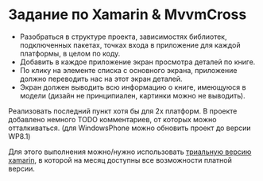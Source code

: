 # Задание по Xamarin & MvvmCross

* Разобраться в структуре проекта, зависимостях библиотек, подключенных пакетах,
точках входа в приложение для каждой платформы, в целом по коду.
* Добавить в каждое приложение экран просмотра деталей по книге.
 * По клику на элементе списка с основного экрана, приложение должно переводить нас на этот экран деталей.
 * Экран должен выводить всю информацию о книге, имеющуюся в модели (дизайн не принципиален, картинки можно не выводить).

Реализовать последний пункт хотя бы для 2х платформ. В проекте добавлено немного TODO комментариев, от которых можно отталкиваться. (для WindowsPhone можно обновить проект до версии WP8.1)

Для этого выполнения можно/нужно использовать <a href="http://developer.xamarin.com/guides/cross-platform/getting_started/beginning_a_xamarin_trial/">триальную версию xamarin</a>, в которой на месяц доступны все возможности платной версии.
